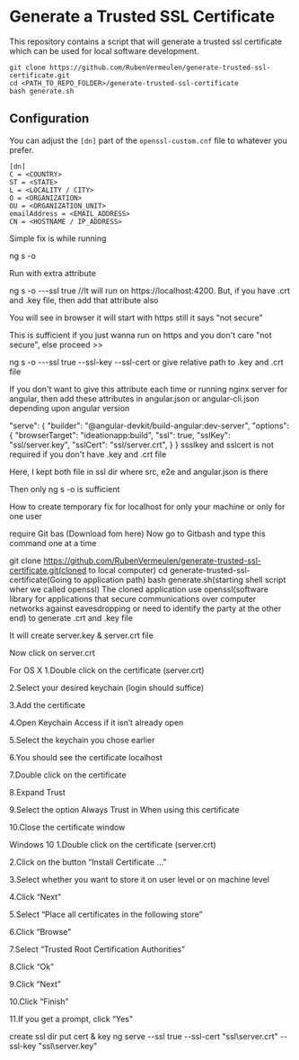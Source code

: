 # Generate a Trusted SSL Certificate

This repository contains a script that will generate a trusted ssl certificate which can be used for local software development.

```
git clone https://github.com/RubenVermeulen/generate-trusted-ssl-certificate.git
cd <PATH_TO_REPO_FOLDER>/generate-trusted-ssl-certificate
bash generate.sh
```

## Configuration

You can adjust the `[dn]` part of the `openssl-custom.cnf` file to whatever you prefer.

```
[dn]
C = <COUNTRY>
ST = <STATE>
L = <LOCALITY / CITY>
O = <ORGANIZATION>
OU = <ORGANIZATION_UNIT>
emailAddress = <EMAIL_ADDRESS>
CN = <HOSTNAME / IP_ADDRESS>
``` 


Simple fix is while running

ng s -o

Run with extra attribute

ng s -o ---ssl true //It will run on https://localhost:4200. But, if you have .crt and .key file, then add that attribute also

You will see in browser it will start with https still it says "not secure"

This is sufficient if you just wanna run on https and you don't care "not secure", else proceed >>

ng s -o ---ssl true --ssl-key <path to key file>  --ssl-cert <path to crt file> or give relative path to .key and .crt file

If you don't want to give this attribute each time or running nginx server for angular, then add these attributes in angular.json or angular-cli.json depending upon angular version

"serve": 
 {
      "builder": "@angular-devkit/build-angular:dev-server",
      "options": 
      {
        "browserTarget": "ideationapp:build",
        "ssl": true,
        "sslKey": "ssl/server.key",
        "sslCert": "ssl/server.crt",
      }
}
ssslkey and sslcert is not required if you don't have .key and .crt file

Here, I kept both file in ssl dir where src, e2e and angular.json is there

Then only ng s -o is sufficient

How to create temporary fix for localhost for only your machine or only for one user

require
Git bas (Download fom here)
Now go to Gitbash and type this command one at a time

git clone https://github.com/RubenVermeulen/generate-trusted-ssl-certificate.git(cloned to local computer)
cd generate-trusted-ssl-certificate(Going to application path)
bash generate.sh(starting shell script wher we called openssl)
The cloned application use openssl(software library for applications that secure communications over computer networks against eavesdropping or need to identify the party at the other end) to generate .crt and .key file

It will create server.key & server.crt file

Now click on server.crt

For OS X
1.Double click on the certificate (server.crt)

2.Select your desired keychain (login should suffice)

3.Add the certificate

4.Open Keychain Access if it isn’t already open

5.Select the keychain you chose earlier

6.You should see the certificate localhost

7.Double click on the certificate

8.Expand Trust

9.Select the option Always Trust in When using this certificate

10.Close the certificate window

Windows 10
1.Double click on the certificate (server.crt)

2.Click on the button “Install Certificate …”

3.Select whether you want to store it on user level or on machine level

4.Click “Next”

5.Select “Place all certificates in the following store”

6.Click “Browse”

7.Select “Trusted Root Certification Authorities”

8.Click “Ok”

9.Click “Next”

10.Click “Finish”

11.If you get a prompt, click “Yes”

create ssl dir
put cert & key
ng serve --ssl true --ssl-cert "ssl\server.crt" --ssl-key "ssl\server.key"